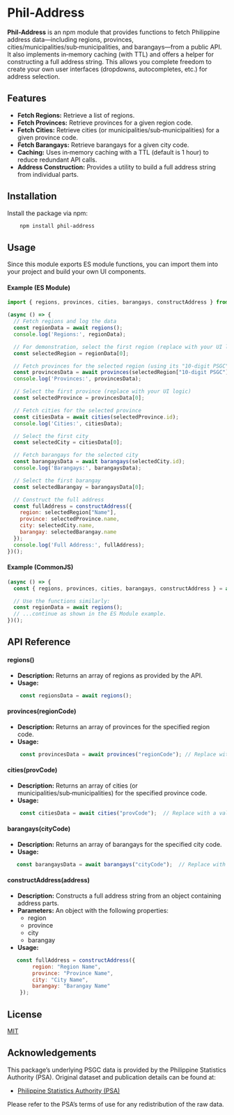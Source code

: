 
# Phil-Address

**Phil-Address** is an npm module that provides functions to fetch Philippine address data—including regions, provinces, cities/municipalities/sub‑municipalities, and barangays—from a public API. It also implements in‑memory caching (with TTL) and offers a helper for constructing a full address string. This allows you complete freedom to create your own user interfaces (dropdowns, autocompletes, etc.) for address selection.


## Features

- **Fetch Regions:** Retrieve a list of regions.
- **Fetch Provinces:** Retrieve provinces for a given region code.
- **Fetch Cities:** Retrieve cities (or municipalities/sub‑municipalities) for a given province code.
- **Fetch Barangays:** Retrieve barangays for a given city code.
- **Caching:** Uses in‑memory caching with a TTL (default is 1 hour) to reduce redundant API calls.
- **Address Construction:** Provides a utility to build a full address string from individual parts.



## Installation

Install the package via npm:

```bash
    npm install phil-address
```
    
## Usage

Since this module exports ES module functions, you can import them into your project and build your own UI components.

#### Example (ES Module)
```javascript
import { regions, provinces, cities, barangays, constructAddress } from 'phil-address';

(async () => {
  // Fetch regions and log the data
  const regionData = await regions();
  console.log('Regions:', regionData);

  // For demonstration, select the first region (replace with your UI logic)
  const selectedRegion = regionData[0];

  // Fetch provinces for the selected region (using its "10-digit PSGC" as the code)
  const provincesData = await provinces(selectedRegion["10-digit PSGC"]);
  console.log('Provinces:', provincesData);

  // Select the first province (replace with your UI logic)
  const selectedProvince = provincesData[0];

  // Fetch cities for the selected province
  const citiesData = await cities(selectedProvince.id);
  console.log('Cities:', citiesData);

  // Select the first city
  const selectedCity = citiesData[0];

  // Fetch barangays for the selected city
  const barangaysData = await barangays(selectedCity.id);
  console.log('Barangays:', barangaysData);

  // Select the first barangay
  const selectedBarangay = barangaysData[0];

  // Construct the full address
  const fullAddress = constructAddress({
    region: selectedRegion["Name"],
    province: selectedProvince.name,
    city: selectedCity.name,
    barangay: selectedBarangay.name
  });
  console.log('Full Address:', fullAddress);
})();

```

#### Example (CommonJS)

```javascript
(async () => {
  const { regions, provinces, cities, barangays, constructAddress } = await import('phil-address');

  // Use the functions similarly:
  const regionData = await regions();
  // ...continue as shown in the ES Module example.
})();

```
## API Reference

#### regions()

- **Description:** Returns an array of regions as provided by the API.
- **Usage:**
```js
    const regionsData = await regions();
```

#### provinces(regionCode)
- **Description:** Returns an array of provinces for the specified region code.
- **Usage:**
```js
    const provincesData = await provinces("regionCode"); // Replace with a valid region code.

```


#### cities(provCode)
- **Description:** Returns an array of cities (or municipalities/sub‑municipalities) for the specified province code.
- **Usage:**
```js
    const citiesData = await cities("provCode");  // Replace with a valid province code.

```

#### barangays(cityCode)
- **Description:** Returns an array of barangays for the specified city code.
- **Usage:**
```js
   const barangaysData = await barangays("cityCode");  // Replace with a valid city code.

```


#### constructAddress(address)
- **Description:** Constructs a full address string from an object containing address parts.
- **Parameters:** An object with the following properties:
    - region
    - province
    - city
    - barangay
- **Usage:**
```js
   const fullAddress = constructAddress({
        region: "Region Name",
        province: "Province Name",
        city: "City Name",
        barangay: "Barangay Name"
    });
```

## License

[MIT](https://github.com/ejrayo/phil-address/blob/main/LICENSE)



## Acknowledgements

This package’s underlying PSGC data is provided by the Philippine Statistics Authority (PSA).
Original dataset and publication details can be found at:
 - [Philippine Statistics Authority (PSA)](https://psa.gov.ph/classification/psgc)

Please refer to the PSA’s terms of use for any redistribution of the raw data.